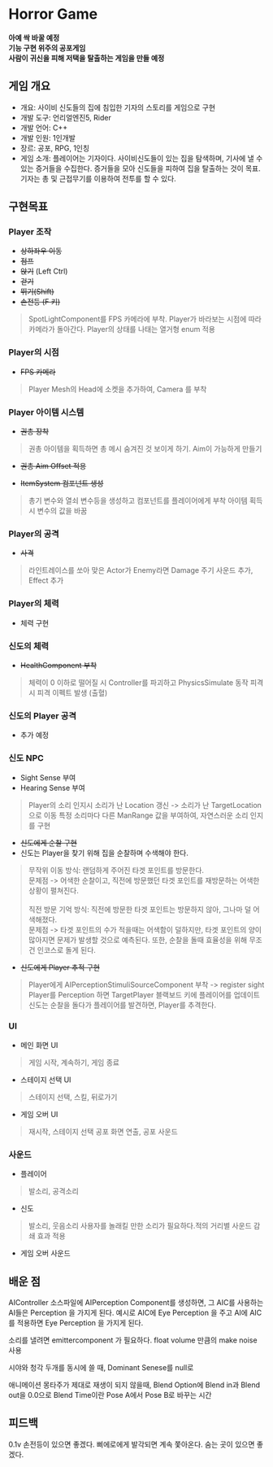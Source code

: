  # Horror Game
**아예 싹 바꿀 예정<br>
기능 구현 위주의 공포게임<br>
사람이 귀신을 피해 저택을 탈출하는 게임을 만들 예정**


## 게임 개요
- 개요: 사이비 신도들의 집에 침입한 기자의 스토리를 게임으로 구현
- 개발 도구: 언리얼엔진5, Rider
- 개발 언어: C++
- 개발 인원: 1인개발
- 장르: 공포, RPG, 1인칭
- 게임 소개: 플레이어는 기자이다. 사이비신도들이 있는 집을 탐색하며, 기사에 낼 수 있는 증거들을 수집한다. 증거들을 모아 신도들을 피하여 집을 탈출하는 것이 목표. 
             기자는 총 및 근접무기를 이용하여 전투를 할 수 있다.

## 구현목표
### Player 조작
 - ~~상하좌우 이동~~
 - ~~점프~~
 - ~~앉기~~ (Left Ctrl)
 - ~~걷기~~
 - ~~뛰기(Shift)~~
 - ~~손전등 (F 키)~~
 > SpotLightComponent를 FPS 카메라에 부착. Player가 바라보는 시점에 따라 카메라가 돌아간다.
 > Player의 상태를 나태는 열거형 enum 적용
 
 
 ### Player의 시점
- ~~FPS 카메라~~
> Player Mesh의 Head에 소켓을 추가하여, Camera 를 부착

### Player 아이템 시스템
- ~~권총 장착~~
> 권총 아이템을 획득하면 총 메시 숨겨진 것 보이게 하기. Aim이 가능하게 만들기
- ~~권총 Aim Offset 적용~~

- ~~ItemSystem 컴포넌트 생성~~
> 총기 변수와 열쇠 변수등을 생성하고 컴포넌트를 플레이어에게 부착
> 아이템 획득 시 변수의 값을 바꿈


### Player의 공격
- ~~사격~~
> 라인트레이스를 쏘아 맞은 Actor가 Enemy라면 Damage 주기
> 사운드 추가, Effect 추가

 
 ### Player의 체력
 - 체력 구현
 
 ### 신도의 체력
 - ~~HealthComponent 부착~~
 > 체력이 0 이하로 떨어질 시 Controller를 파괴하고 PhysicsSimulate 동작 
 > 피격 시 피격 이펙트 발생 (출혈)


 ### 신도의 Player 공격
 - 추가 예정


### 신도 NPC 
  - Sight Sense 부여
  - Hearing Sense 부여
  >  Player의 소리 인지시 소리가 난 Location 갱신 -> 소리가 난 TargetLocation으로 이동
  > 특정 소리마다 다른 ManRange 값을 부여하여, 자연스러운 소리 인지를 구현
  - ~~신도에게 순찰 구현~~
  - 신도는 Player을 찾기 위해 집을 순찰하며 수색해야 한다. <br>
   >  무작위 이동 방식: 랜덤하게 주어진 타겟 포인트를 방문한다. <br>문제점 -> 어색한 순찰이고, 직전에 방문했던 타겟 포인트를 재방문하는 어색한 상황이 펼쳐진다.<br><br>
   >  직전 방문 기억 방식: 직전에 방문한 타겟 포인트는 방문하지 않아, 그나마 덜 어색해졌다. <br>문제점 -> 타겟 포인트의 수가 적을때는 어색함이 덜하지만, 타겟 포인트의 양이 많아지면 문제가 발생할 것으로 예측된다. 또한, 순찰을 돌때 효율성을 위해 무조건 인코스로 돌게 된다.
   
  - ~~신도에게 Player 추적 구현~~
  > Player에게 AIPerceptionStimuliSourceComponent 부착 -> register sight <br>
  > Player를 Perception 하면 TargetPlayer 블랙보드 키에 플레이어를 업데이트 <br>
  > 신도는 순찰을 돌다가 플레이어를 발견하면, Player를 추격한다. <br>
  


### UI
- 메인 화면 UI
 > 게임 시작, 계속하기, 게임 종료 
- 스테이지 선택 UI
 > 스테이지 선택, 스킬, 뒤로가기
- 게임 오버 UI
 > 재시작, 스테이지 선택
 > 공포 화면 연출, 공포 사운드
 
### 사운드
- 플레이어
> 발소리, 공격소리
- 신도
> 발소리, 웃음소리
> 사용자를 놀래킬 만한 소리가 필요하다.적의 거리별 사운드 감쇄 효과 적용
- 게임 오버 사운드



## 배운 점
AIController 소스파일에 AIPerception Component를 생성하면, 그 AIC를 사용하는 AI들은 Perception 을 가지게 된다. 예시로 AIC에 Eye Perception 을 주고 AI에 AIC를 적용하면 Eye Perception 을 가지게 된다.

소리를 낼려면 emittercomponent 가 필요하다. float volume 만큼의 make noise 사용 

시야와 청각 두개를 동시에 쓸 때, Dominant Senese를 null로 

애니메이션 몽타주가 제대로 재생이 되지 않을때, Blend Option에 Blend in과 Blend out을 0.0으로 
Blend Time이란 Pose A에서 Pose B로 바꾸는 시간


## 피드백
0.1v
손전등이 있으면 좋겠다.
삐에로에게 발각되면 계속 쫓아온다. 숨는 곳이 있으면 좋겠다.







